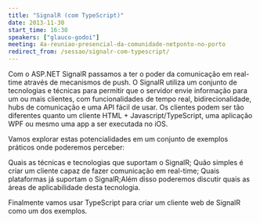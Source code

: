 ```yaml
---
title: "SignalR (com TypeScript)"
date: 2013-11-30
start_time: 16:30
speakers: ["glauco-godoi"]
meeting: 4a-reuniao-presencial-da-comunidade-netponto-no-porto
redirect_from: /sessao/signalr-com-typescript/
---
```


Com o ASP.NET SignalR passamos a ter o poder da comunicação em real-time através de mecanismos de push. O SignalR utiliza um conjunto de tecnologias e técnicas para permitir que o servidor envie informação para um ou mais clientes, com funcionalidades de tempo real, bidirecionalidade, hubs de comunicação e uma API fácil de usar. Os clientes podem ser tão diferentes quanto um cliente HTML + Javascript/TypeScript, uma aplicação WPF ou mesmo uma app a ser executada no iOS.  

Vamos explorar estas potencialidades em um conjunto de exemplos práticos onde poderemos perceber:


Quais as técnicas e tecnologias que suportam o SignalR; Quão simples é criar um cliente capaz de fazer comunicação em real-time; Quais plataformas já suportam o SignalR;Além disso poderemos discutir quais as áreas de aplicabilidade desta tecnologia.

Finalmente vamos usar TypeScript para criar um cliente web de SignalR como um dos exemplos.
